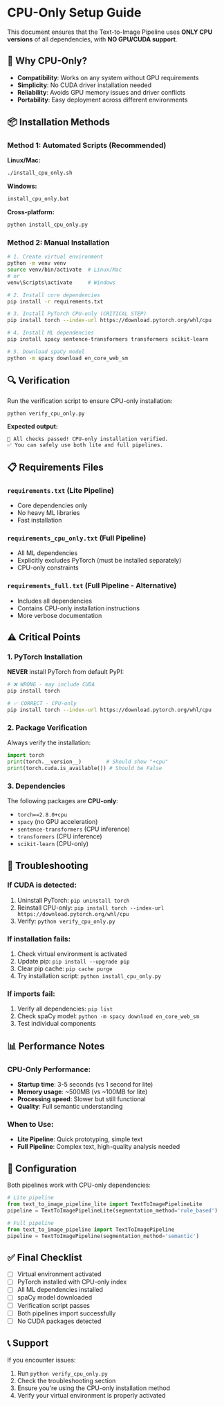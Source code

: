 # CPU-Only Setup Guide

This document ensures that the Text-to-Image Pipeline uses **ONLY CPU versions** of all dependencies, with **NO GPU/CUDA support**.

## 🎯 Why CPU-Only?

- **Compatibility**: Works on any system without GPU requirements
- **Simplicity**: No CUDA driver installation needed
- **Reliability**: Avoids GPU memory issues and driver conflicts
- **Portability**: Easy deployment across different environments

## 📦 Installation Methods

### Method 1: Automated Scripts (Recommended)

**Linux/Mac:**
```bash
./install_cpu_only.sh
```

**Windows:**
```cmd
install_cpu_only.bat
```

**Cross-platform:**
```bash
python install_cpu_only.py
```

### Method 2: Manual Installation

```bash
# 1. Create virtual environment
python -m venv venv
source venv/bin/activate  # Linux/Mac
# or
venv\Scripts\activate     # Windows

# 2. Install core dependencies
pip install -r requirements.txt

# 3. Install PyTorch CPU-only (CRITICAL STEP)
pip install torch --index-url https://download.pytorch.org/whl/cpu

# 4. Install ML dependencies
pip install spacy sentence-transformers transformers scikit-learn

# 5. Download spaCy model
python -m spacy download en_core_web_sm
```

## 🔍 Verification

Run the verification script to ensure CPU-only installation:

```bash
python verify_cpu_only.py
```

**Expected output:**
```
🎉 All checks passed! CPU-only installation verified.
✅ You can safely use both lite and full pipelines.
```

## 📋 Requirements Files

### `requirements.txt` (Lite Pipeline)
- Core dependencies only
- No heavy ML libraries
- Fast installation

### `requirements_cpu_only.txt` (Full Pipeline)
- All ML dependencies
- Explicitly excludes PyTorch (must be installed separately)
- CPU-only constraints

### `requirements_full.txt` (Full Pipeline - Alternative)
- Includes all dependencies
- Contains CPU-only installation instructions
- More verbose documentation

## ⚠️ Critical Points

### 1. PyTorch Installation
**NEVER** install PyTorch from default PyPI:
```bash
# ❌ WRONG - may include CUDA
pip install torch

# ✅ CORRECT - CPU-only
pip install torch --index-url https://download.pytorch.org/whl/cpu
```

### 2. Package Verification
Always verify the installation:
```python
import torch
print(torch.__version__)        # Should show "+cpu"
print(torch.cuda.is_available()) # Should be False
```

### 3. Dependencies
The following packages are **CPU-only**:
- `torch==2.8.0+cpu`
- `spacy` (no GPU acceleration)
- `sentence-transformers` (CPU inference)
- `transformers` (CPU inference)
- `scikit-learn` (CPU-only)

## 🚨 Troubleshooting

### If CUDA is detected:
1. Uninstall PyTorch: `pip uninstall torch`
2. Reinstall CPU-only: `pip install torch --index-url https://download.pytorch.org/whl/cpu`
3. Verify: `python verify_cpu_only.py`

### If installation fails:
1. Check virtual environment is activated
2. Update pip: `pip install --upgrade pip`
3. Clear pip cache: `pip cache purge`
4. Try installation script: `python install_cpu_only.py`

### If imports fail:
1. Verify all dependencies: `pip list`
2. Check spaCy model: `python -m spacy download en_core_web_sm`
3. Test individual components

## 📊 Performance Notes

### CPU-Only Performance:
- **Startup time**: 3-5 seconds (vs 1 second for lite)
- **Memory usage**: ~500MB (vs ~100MB for lite)
- **Processing speed**: Slower but still functional
- **Quality**: Full semantic understanding

### When to Use:
- **Lite Pipeline**: Quick prototyping, simple text
- **Full Pipeline**: Complex text, high-quality analysis needed

## 🔧 Configuration

Both pipelines work with CPU-only dependencies:

```python
# Lite pipeline
from text_to_image_pipeline_lite import TextToImagePipelineLite
pipeline = TextToImagePipelineLite(segmentation_method='rule_based')

# Full pipeline
from text_to_image_pipeline import TextToImagePipeline
pipeline = TextToImagePipeline(segmentation_method='semantic')
```

## ✅ Final Checklist

- [ ] Virtual environment activated
- [ ] PyTorch installed with CPU-only index
- [ ] All ML dependencies installed
- [ ] spaCy model downloaded
- [ ] Verification script passes
- [ ] Both pipelines import successfully
- [ ] No CUDA packages detected

## 📞 Support

If you encounter issues:
1. Run `python verify_cpu_only.py`
2. Check the troubleshooting section
3. Ensure you're using the CPU-only installation method
4. Verify your virtual environment is properly activated
